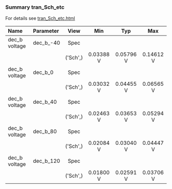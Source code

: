 ### Summary tran_Sch_etc

For details see <a href='tran_Sch_etc.html'>tran_Sch_etc.html</a>

|**Name**|**Parameter**|**View**|**Min** | **Typ** | **Max**|
|:---|:---|:---:|:---:|:---:|:---:|
|dec_b voltage|dec\_b\_-40 | Spec |  |  |  |
| | | ('Sch',)|0.03388 V | 0.05796 V | 0.14612 V |
|dec_b voltage|dec\_b\_0 | Spec |  |  |  |
| | | ('Sch',)|0.03032 V | 0.04455 V | 0.06565 V |
|dec_b voltage|dec\_b\_40 | Spec |  |  |  |
| | | ('Sch',)|0.02463 V | 0.03653 V | 0.05294 V |
|dec_b voltage|dec\_b\_80 | Spec |  |  |  |
| | | ('Sch',)|0.02084 V | 0.03040 V | 0.04447 V |
|dec_b voltage|dec\_b\_120 | Spec |  |  |  |
| | | ('Sch',)|0.01800 V | 0.02591 V | 0.03706 V |

